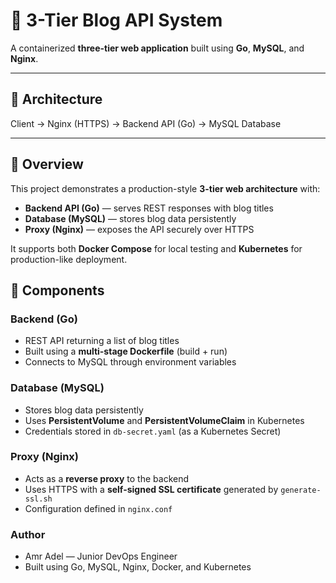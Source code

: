 # 📰 3-Tier Blog API System

A containerized **three-tier web application** built using **Go**, **MySQL**, and **Nginx**.

---

## 🧩 Architecture

Client → Nginx (HTTPS) → Backend API (Go) → MySQL Database

---

## 📘 Overview

This project demonstrates a production-style **3-tier web architecture** with:
- **Backend API (Go)** — serves REST responses with blog titles  
- **Database (MySQL)** — stores blog data persistently  
- **Proxy (Nginx)** — exposes the API securely over HTTPS  

It supports both **Docker Compose** for local testing and **Kubernetes** for production-like deployment.


## 🧱 Components

### Backend (Go)
- REST API returning a list of blog titles  
- Built using a **multi-stage Dockerfile** (build + run)  
- Connects to MySQL through environment variables  

### Database (MySQL)
- Stores blog data persistently  
- Uses **PersistentVolume** and **PersistentVolumeClaim** in Kubernetes  
- Credentials stored in `db-secret.yaml` (as a Kubernetes Secret)

### Proxy (Nginx)
- Acts as a **reverse proxy** to the backend  
- Uses HTTPS with a **self-signed SSL certificate** generated by `generate-ssl.sh`  
- Configuration defined in `nginx.conf`
### Author
- Amr Adel — Junior DevOps Engineer
- Built using Go, MySQL, Nginx, Docker, and Kubernetes

